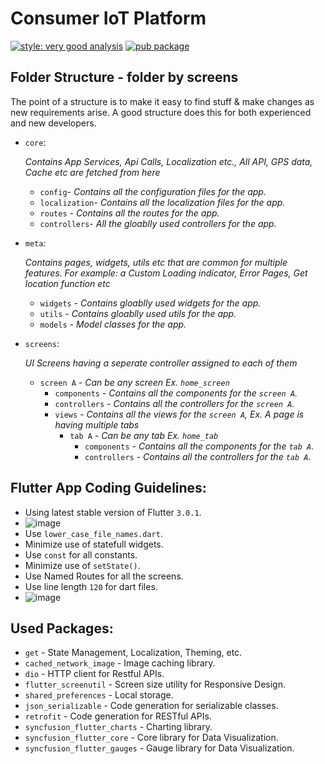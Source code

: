 # Consumer IoT Platform

[![style: very good analysis](https://img.shields.io/badge/style-very_good_analysis-B22C89.svg)](https://pub.dev/packages/very_good_analysis)
[![pub package](https://img.shields.io/pub/v/get.svg?label=get&color=blue)](https://pub.dev/packages/get)

## Folder Structure - folder by screens

The point of a structure is to make it easy to find stuff & make changes as new requirements arise. A good structure does this for both experienced and new developers. 

- `core`:

   *Contains App Services, Api Calls, Localization etc., All API, GPS data, Cache etc are fetched from here*
  - `config`-  *Contains all the configuration files for the app.*
  - `localization`- *Contains all the localization files for the app.*
  - `routes` - *Contains all the routes for the app.*
  - `controllers`- *All the gloablly used controllers for the app.*

- `meta`:

  *Contains pages, widgets, utils etc that are common for multiple features. For example: a Custom Loading indicator, Error Pages, Get location function etc*
  - `widgets` - *Contains gloablly used widgets for the app.*
  - `utils` - *Contains gloablly used utils for the app.*
  - `models` - *Model classes for the app.*

- `screens`:

  *UI Screens having a seperate controller assigned to each of them*
  - `screen A` - *Can be any screen Ex. `home_screen`*
    - `components` - *Contains all the components for the `screen A`.*
    - `controllers` - *Contains all the controllers for the `screen A`.*
    - `views` - *Contains all the views for the `screen A`, Ex. A page is having multiple tabs*
      - `tab A` - *Can be any tab Ex. `home_tab`*
        - `components` - *Contains all the components for the `tab A`.*
        - `controllers` - *Contains all the controllers for the `tab A`.*

## Flutter App Coding Guidelines:

- Using latest stable version of Flutter `3.0.1`.
- ![image](https://user-images.githubusercontent.com/90178033/172199999-a1322107-f464-48fa-802c-2f04aa05071f.png)
- Use `lower_case_file_names.dart`.
- Minimize use of statefull widgets.
- Use `const` for all constants.
- Minimize use of `setState()`.
- Use Named Routes for all the screens.
- Use line length `120` for dart files.
- ![image](https://user-images.githubusercontent.com/90178033/172284528-a9552834-4875-487d-8483-637b376b6a2f.png)




## Used Packages:

- `get` - State Management, Localization, Theming, etc.
- `cached_network_image` - Image caching library.
- `dio` - HTTP client for Restful APIs.
- `flutter_screenutil` - Screen size utility for Responsive Design.
- `shared_preferences` - Local storage.
- `json_serializable` - Code generation for serializable classes.
- `retrofit` - Code generation for RESTful APIs.
- `syncfusion_flutter_charts` - Charting library.
- `syncfusion_flutter_core` - Core library for Data Visualization.
- `syncfusion_flutter_gauges` - Gauge library for Data Visualization.

